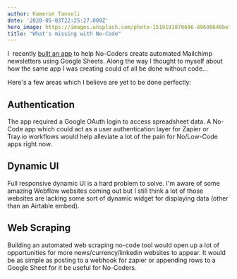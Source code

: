 ```yaml
---
author: Kameron Tanseli
date: '2020-05-03T22:25:27.000Z'
hero_image: https://images.unsplash.com/photo-1519191870696-89600646be7b?ixlib=rb-1.2.1&q=80&fm=jpg&crop=entropy&cs=tinysrgb&w=2000&fit=max&ixid=eyJhcHBfaWQiOjExNzczfQ
title: "What's missing with No-Code"
---
```


I  recently [built an app](https://gsheet2mail.com) to help No-Coders create automated Mailchimp newsletters using Google Sheets. Along the way I thought to myself about how the same app I was creating could of all be done without code...

Here's a few areas which I believe are yet to be done perfectly:

## Authentication

The app required a Google OAuth login to access spreadsheet data. A No-Code app which could act as a user authentication layer for Zapier or Tray.io workflows would help alleviate a lot of the pain for No/Low-Code apps right now.

## Dynamic UI

Full responsive dynamic UI is a hard problem to solve. I'm aware of some amazing Webflow websites coming out but I still think a lot of those websites are lacking some sort of dynamic widget for displaying data (other than an Airtable embed).

## Web Scraping

Building an automated web scraping no-code tool would open up a lot of opportunities for more news/currency/linkedin websites to appear. It would be as simple as posting to a webhook for zapier or appending rows to a Google Sheet for it be useful for No-Coders.